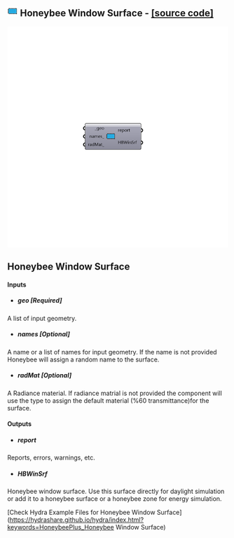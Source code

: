 ## ![](../../images/icons/Honeybee_Window_Surface.png) Honeybee Window Surface - [[source code]](https://github.com/ladybug-tools/honeybee-grasshopper/tree/master/plugin/grasshopper/src/HoneybeePlus_Honeybee%20Window%20Surface.py)

![](../../images/components/Honeybee_Window_Surface.png)

Honeybee Window Surface
 -

#### Inputs
* ##### geo [Required]
A list of input geometry.
* ##### names [Optional]
A name or a list of names for input geometry. If the name is not
 provided Honeybee will assign a random name to the surface.
* ##### radMat [Optional]
A Radiance material. If radiance matrial is not provided the
 component will use the type to assign the default material
 (%60 transmittance)for the surface.

#### Outputs
* ##### report
Reports, errors, warnings, etc.
* ##### HBWinSrf
Honeybee window surface. Use this surface directly for daylight
 simulation or add it to a honeybee surface or a honeybee zone for
 energy simulation.


[Check Hydra Example Files for Honeybee Window Surface](https://hydrashare.github.io/hydra/index.html?keywords=HoneybeePlus_Honeybee Window Surface)